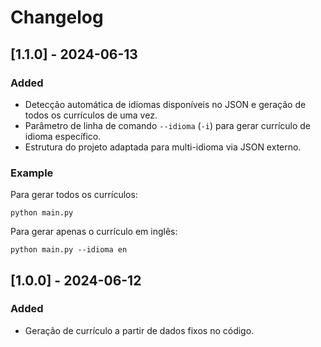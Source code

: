 # Changelog

## [1.1.0] - 2024-06-13
### Added
- Detecção automática de idiomas disponíveis no JSON e geração de todos os currículos de uma vez.
- Parâmetro de linha de comando `--idioma` (`-i`) para gerar currículo de idioma específico.
- Estrutura do projeto adaptada para multi-idioma via JSON externo.

### Example
Para gerar todos os currículos:
```
python main.py
```
Para gerar apenas o currículo em inglês:
```
python main.py --idioma en
```

## [1.0.0] - 2024-06-12
### Added
- Geração de currículo a partir de dados fixos no código.
